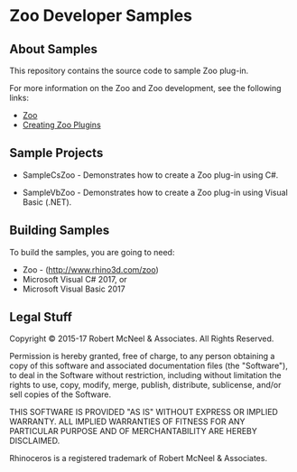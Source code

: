 Zoo Developer Samples
=========================

About Samples
--------------------
This repository contains the source code to sample Zoo plug-in.

For more information on the Zoo and Zoo development, see the
following links:

* [Zoo](http://www.rhino3d.com/zoo)
* [Creating Zoo Plugins](http://developer.rhino3d.com/guides/rhinocommon/creating-zoo-plugins/)

Sample Projects
--------------------
* SampleCsZoo - Demonstrates how to create a Zoo plug-in using C#.

* SampleVbZoo - Demonstrates how to create a Zoo plug-in using Visual Basic (.NET).

Building Samples
--------------------
To build the samples, you are going to need:

* Zoo - (http://www.rhino3d.com/zoo)
* Microsoft Visual C# 2017, or
* Microsoft Visual Basic 2017

Legal Stuff
-----------
Copyright © 2015-17 Robert McNeel & Associates. All Rights Reserved.

Permission is hereby granted, free of charge, to any person obtaining a copy of
this software and associated documentation files (the "Software"), to deal in
the Software without restriction, including without limitation the rights to use,
copy, modify, merge, publish, distribute, sublicense, and/or sell copies of the
Software.

THIS SOFTWARE IS PROVIDED "AS IS" WITHOUT EXPRESS OR IMPLIED WARRANTY. ALL IMPLIED
WARRANTIES OF FITNESS FOR ANY PARTICULAR PURPOSE AND OF MERCHANTABILITY ARE HEREBY
DISCLAIMED.

Rhinoceros is a registered trademark of Robert McNeel & Associates.
